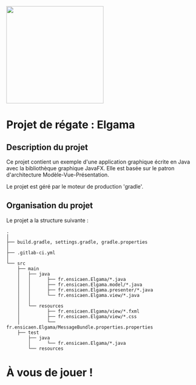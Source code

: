 [<img src="https://www.ensicaen.fr/wp-content/uploads/2017/02/LogoEnsicaen.gif" width="256" >](https://www.ensicaen.fr)

Projet de régate : Elgama
================

## Description du projet

Ce projet contient un exemple d'une application graphique écrite en Java avec
la bibliothèque graphique JavaFX. Elle est basée sur le patron d'architecture
Modèle-Vue-Présentation.

Le projet est géré par le moteur de production 'gradle'.

## Organisation du projet
 
Le projet a la structure suivante :

    .
    │
    ├── build.gradle, settings.gradle, gradle.properties
    │
    ├── .gitlab-ci.yml
    │
    └── src
        ├── main
        │   ├── java
        │   │      ├── fr.ensicaen.Elgama/*.java
        │   │      ├── fr.ensicaen.Elgama.model/*.java
        │   │      ├── fr.ensicaen.Elgama.presenter/*.java
        │   │      └── fr.ensicaen.Elgama.view/*.java
        │   │
        │   └── resources
        │          ├── fr.ensicaen.Elgama/view/*.fxml
        │          ├── fr.ensicaen.Elgama/view/*.css
        │          └── fr.ensicaen.Elgama/MessageBundle.properties.properties
        ├── test
            ├── java
            │      └── fr.ensicaen.Elgama/*.java
            └── resources

# À vous de jouer !